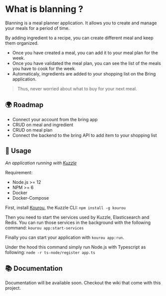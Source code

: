 # What is blanning ?

Blanning is a meal planner application. It allows you to create and manage your meals for a period of time.

By adding ingredient to a recipe, you can create different meal and keep them organized.

* Once you have created a meal, you can add it to your meal plan for the week.
* Once you have validated the meal plan, you can see the list of the meals you have to cook for the week.
* Automaticaly, ingredients are added to your shopping list on the Bring application.

> Thus, never worried about what to buy for your next meal.


## 🌍 Roadmap

* Connect your account from the bring app
* CRUD on meal and ingredient
* CRUD on meal plan
* Connect the backend to the bring API to add item to your shopping list


## 🧰 Usage

_An application running with [Kuzzle](https://github.com/kuzzleio/kuzzle)_

Requirement: 
 - Node.js >= 12
 - NPM >= 6
 - Docker
 - Docker-Compose

First, install [Kourou](https://github.com/kuzzleio/kourou), the Kuzzle CLI: `npm install -g kourou`

Then you need to start the services used by Kuzzle, Elasticsearch and Redis. You can run those services in the background with the following command: `kourou app:start-services`

Finally you can start your application with `kourou app:run`.  

Under the hood this command simply run Node.js with Typescript as following: `node -r ts-node/register app.ts`


## 📚 Documentation

Documentation will be available soon. Checkout the wiki that come with this project.
